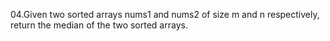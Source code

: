 04.Given two sorted arrays nums1 and nums2 of size m and n respectively, return the median of the two sorted arrays.
